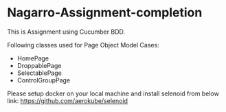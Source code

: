 # Nagarro-Assignment-completion


This is Assignment using Cucumber BDD.

Following classes used for Page Object Model Cases:
- HomePage
- DroppablePage
- SelectablePage
- ControlGroupPage



Please setup docker on your local machine and install selenoid from below link:
https://github.com/aerokube/selenoid


